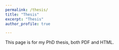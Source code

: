 ```yaml
---
permalink: /thesis/
title: "Thesis"
excerpt: "Thesis"
author_profile: true

---
```


This page is for my PhD thesis, both PDF and HTML.
